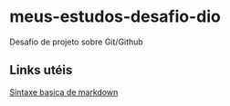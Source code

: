 # meus-estudos-desafio-dio
Desafio de projeto sobre Git/Github

## Links utéis
[Sintaxe basica de markdown](https://www.markdownguide.org/basic-syntax/)
